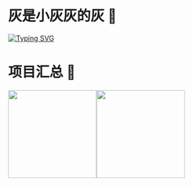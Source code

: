 # 灰是小灰灰的灰 👋

[![Typing SVG](https://readme-typing-svg.demolab.com/?font=Fira+Code&pause=1000&width=435&lines=%E5%85%A8%E5%BF%83%E6%95%B2%E4%BB%A3%E7%A0%81++++%E5%A4%A9%E9%81%93%E5%8B%A4%E8%87%AA%E9%85%AC)](https://git.io/typing-svg)

# 项目汇总 🚩
<img align="" height="180px" src="https://github-readme-stats.vercel.app/api?username=mvpyb&hide_title=true&hide_border=true&show_icons=true&theme=tokyonight&locale=cn" /><img align="" height="180px" src="https://github-readme-stats.vercel.app/api/top-langs/?username=mvpyb&hide_title=true&hide_border=true&show_icons=true&theme=tokyonight&locale=cn" />

